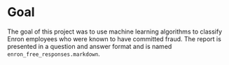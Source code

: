 # Goal
The goal of this project was to use machine learning algorithms to classify Enron employees who were known to have committed fraud. 
The report is presented in a question and answer format and is named `enron_free_responses.markdown`. 
